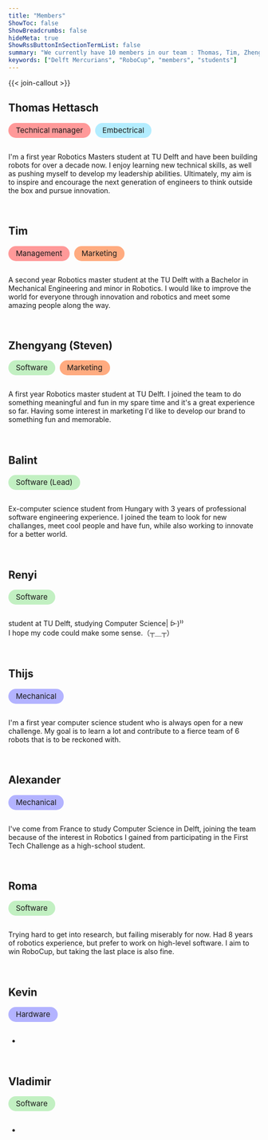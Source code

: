 ```yaml
---
title: "Members"
ShowToc: false
ShowBreadcrumbs: false
hideMeta: true
ShowRssButtonInSectionTermList: false
summary: "We currently have 10 members in our team : Thomas, Tim, Zhengyang, Balint, Renyi, Thijs, Alexander and Zvono"
keywords: ["Delft Mercurians", "RoboCup", "members", "students"]
---
```


{{< join-callout >}}

## Thomas Hettasch

<div class="chip management">Technical manager</div> <div class="chip embectrical">Embectrical</div>

I'm a first year Robotics Masters student at TU Delft and have been building robots for over a decade now. I enjoy learning new technical skills, as well as pushing myself to develop my leadership abilities. Ultimately, my aim is to inspire and encourage the next generation of engineers to think outside the box and pursue innovation.

<br>

## Tim

<div class="chip management">Management</div> <div class="chip marketing">Marketing</div>

A second year Robotics master student at the TU Delft with a Bachelor in Mechanical Engineering and minor in
Robotics. I would like to improve the world for everyone through innovation and robotics and meet some amazing
people along the way.

<br>

## Zhengyang (Steven)

<div class="chip software">Software</div> <div class="chip marketing">Marketing</div>

A first year Robotics master student at TU Delft. I joined the team to do something meaningful and fun in my spare
time and it's a great experience so far. Having some interest in marketing I'd like to develop our brand to something
fun and memorable.

<br>

## Balint

<div class="chip software">Software (Lead)</div>

Ex-computer science student from Hungary with 3 years of professional software engineering experience. I joined the team to look for new challanges, meet cool people and have fun, while also working to innovate for a better world.

<br>

## Renyi

<div class="chip software">Software</div>

student at TU Delft, studying Computer Science| ᐕ)⁾⁾  
I hope my code could make some sense.（┬＿┬）

<br>

## Thijs

<div class="chip hardware">Mechanical</div>

I'm a first year computer science student who is always open for a new challenge. My goal is to learn a lot
and contribute to a fierce team of 6 robots that is to be reckoned with.

<br>

## Alexander

<div class="chip hardware">Mechanical</div>

I've come from France to study Computer Science in Delft, joining the team because of the interest in Robotics I
gained from participating in the First Tech Challenge as a high-school student.

<br>

## Roma

<div class="chip software">Software</div>

Trying hard to get into research, but failing miserably for now. Had 8 years of robotics experience, but prefer to work on high-level software. I aim to win RoboCup, but taking the last place is also fine.

<br>

## Kevin

<div class="chip hardware">Hardware</div>

-

<br>

## Vladimir

<div class="chip software">Software</div>

-

<br>

<style>
.chip {
  display: inline-block;
  padding: 0 15px;
  height: 30px;
  font-size: 15px;
  line-height: 30px;
  border-radius: 15px;
  margin: 0 5px 15px 0;
}

.management {
  background-color: #ff9999;
}
.dark .management {
  background-color: #580000;
}

.marketing {
  background-color: #ffab80;
}
.dark .marketing {
  background-color: #6e3000;
}

.software {
  background-color: #c2f0c2;
}
.dark .software {
  background-color: #145214;
}

.hardware {
  background-color: #b3b3ff;
}
.dark .hardware {
  background-color: #000080;
}

.embectrical {
  background-color: #b3edff;
}
.dark .embectrical {
  background-color: #006f80;
}
</style>
